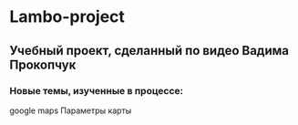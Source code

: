 # Lambo-project
## Учебный проект, сделанный по видео Вадима Прокопчук
### Новые темы, изученные в процессе:
google maps
Параметры карты
